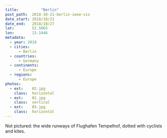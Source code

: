 ```yaml
---
title:			"Berlin"
post_path:	2018-10-21-berlin-ieee-vis
date_start:	2018/10/21
date_end:   2018/10/27
lat:        52.5065
lon:        13.1446
metadata:
  - year: 2018
  - cities:
      - Berlin
  - countries:
      - Germany
  - continents:
      - Europe
  - regions:
      - Europe
photos:
  - ext:    02.jpg
    class:  horizontal
  - ext:    01.jpg
    class:  vertical
  - ext:    03.jpg
    class:  horizontal
---
```

Not pictured: the wide runways of Flughafen Tempelhof, dotted with cyclists and kites. 